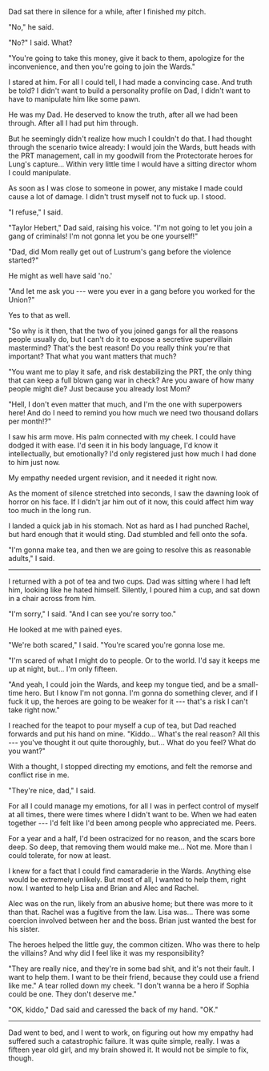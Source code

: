Dad sat there in silence for a while, after I finished my pitch.

"No," he said.

"No?" I said. What?

"You're going to take this money, give it back to them, apologize for the inconvenience,
and then you're going to join the Wards."

I stared at him. For all I could tell, I had made a convincing case. And truth be
told? I didn't want to build a personality profile on Dad, I didn't want to have to
manipulate him like some pawn.

He was my Dad. He deserved to know the truth, after all we had been through. After all
I had put him through.

But he seemingly didn't realize how much I couldn't do that. I had thought through the
scenario twice already: I would join the Wards, butt heads with the PRT management, call
in my goodwill from the Protectorate heroes for Lung's capture... Within very little time
I would have a sitting director whom I could manipulate.

As soon as I was close to someone in power, any mistake I made could cause a lot of damage.
I didn't trust myself not to fuck up. I stood.

"I refuse," I said.

"Taylor Hebert," Dad said, raising his voice. "I'm not going to let you join a gang
of criminals! I'm not gonna let you be one yourself!"

"Dad, did Mom really get out of Lustrum's gang before the violence started?"

He might as well have said 'no.'

"And let me ask you --- were you ever in a gang before you worked for the Union?"

Yes to that as well.

"So why is it then, that the two of you joined gangs for all the reasons people usually
do, but I can't do it to expose a secretive supervillain mastermind? That's the best reason!
Do you really think you're that important? That what you want matters that much?

"You want me to play it safe, and risk destabilizing the PRT, the only thing that can
keep a full blown gang war in check? Are you aware of how many people might die? Just
because you already lost Mom?

"Hell, I don't even matter that much, and I'm the one with superpowers here! And do I
need to remind you how much we need two thousand dollars per month!?"

I saw his arm move. His palm connected with my cheek. I could have dodged it with ease.
I'd seen it in his body language, I'd know it intellectually, but emotionally? I'd only
registered just how much I had done to him just now.

My empathy needed urgent revision, and it needed it right now.

As the moment of silence stretched into seconds, I saw the dawning look of horror on
his face. If I didn't jar him out of it now, this could affect him way too much in
the long run.

I landed a quick jab in his stomach. Not as hard as I had punched Rachel, but hard enough
that it would sting. Dad stumbled and fell onto the sofa.

"I'm gonna make tea, and then we are going to resolve this as reasonable adults," I said.

----

I returned with a pot of tea and two cups. Dad was sitting where I had left him, looking
like he hated himself. Silently, I poured him a cup, and sat down in a chair across from him.

"I'm sorry," I said. "And I can see you're sorry too."

He looked at me with pained eyes.

"We're both scared," I said. "You're scared you're gonna lose me.

"I'm scared of what I might do to people. Or to the world. I'd say it keeps me up
at night, but... I'm only fifteen.

"And yeah, I could join the Wards, and keep my tongue tied, and be a small-time hero.
But I know I'm not gonna. I'm gonna do something clever, and if I fuck it up, the heroes
are going to be weaker for it --- that's a risk I can't take right now."

I reached for the teapot to pour myself a cup of tea, but Dad reached forwards and put his
hand on mine. "Kiddo... What's the real reason? All this --- you've thought it out quite
thoroughly, but... What do you feel? What do you want?"

With a thought, I stopped directing my emotions, and felt the remorse and conflict rise in me.

"They're nice, dad," I said.

For all I could manage my emotions, for all I was in perfect control of myself at all times,
there were times where I didn't want to be. When we had eaten together --- I'd felt like I'd 
been among people who appreciated me. Peers.

For a year and a half, I'd been ostracized for no reason, and the scars bore deep. So deep,
that removing them would make me... Not me. More than I could tolerate, for now at least.

I knew for a fact that I could find camaraderie in the Wards. Anything else would be
extremely unlikely. But most of all, I wanted to help them, right now. I wanted to help
Lisa and Brian and Alec and Rachel.

Alec was on the run, likely from an abusive home; but there was more to it than that. Rachel was a
fugitive from the law. Lisa was... There was some coercion involved between her and the boss. Brian just
wanted the best for his sister.

The heroes helped the little guy, the common citizen. Who was there to help the villains?
And why did I feel like it was my responsibility?

"They are really nice, and they're in some bad shit, and it's not their fault. I want to help
them. I want to be their friend, because they could use a friend like me." A tear rolled down
my cheek. "I don't wanna be a hero if Sophia could be one. They don't deserve me."

"OK, kiddo," Dad said and caressed the back of my hand. "OK."

----

Dad went to bed, and I went to work, on figuring out how my empathy had suffered such
a catastrophic failure. It was quite simple, really. I was a fifteen year old girl,
and my brain showed it. It would not be simple to fix, though.
